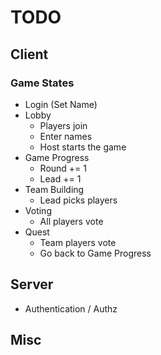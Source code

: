 # TODO

## Client
### Game States
* Login (Set Name)
* Lobby
  * Players join
  * Enter names
  * Host starts the game
* Game Progress
  * Round += 1
  * Lead += 1
* Team Building
  * Lead picks players
* Voting
  * All players vote
* Quest
  * Team players vote
  * Go back to Game Progress

## Server 
* Authentication / Authz

## Misc
